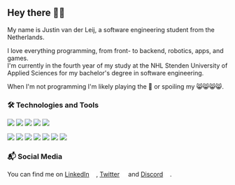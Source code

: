 ## Hey there 👋🏻
My name is Justin van der Leij, a software engineering student from the Netherlands.

I love everything programming, from front- to backend, robotics, apps, and games.<br>
I'm currently in the fourth year of my study at the NHL Stenden University of Applied Sciences for my bachelor's degree in software engineering.

When I'm not programming I'm likely playing the 🎹 or spoiling my 😸😸😸😸.

### 🛠️ Technologies and Tools

![](https://img.shields.io/badge/Code-C%23-informational?style=flat&logo=csharp&logoColor=white&color=422D78)
![](https://img.shields.io/badge/Code-Lua-informational?style=flat&logo=lua&logoColor=white&color=422D78)
![](https://img.shields.io/badge/Code-Typescript-informational?style=flat&logo=typescript&logoColor=white&color=422D78)
![](https://img.shields.io/badge/Code-C++-informational?style=flat&logo=C%2B%2B&logoColor=white&color=422D78)
![](https://img.shields.io/badge/Code-Latex-informational?style=flat&logo=latex&logoColor=white&color=422D78)


![](https://img.shields.io/badge/Tools-Svelte-informational?style=flat&logo=svelte&logoColor=white&color=422D78)
![](https://img.shields.io/badge/Tools-React-informational?style=flat&logo=react&logoColor=white&color=422D78)
![](https://img.shields.io/badge/Tools-Git-informational?style=flat&logo=git&logoColor=white&color=422D78)
![](https://img.shields.io/badge/Tools-LÖVE-informational?style=flat&logo=&logoColor=white&color=422D78)
![](https://img.shields.io/badge/Tools-Unity-informational?style=flat&logo=Unity&logoColor=white&color=422D78)
![](https://img.shields.io/badge/Tools-Linux-informational?style=flat&logo=Linux&logoColor=white&color=422D78)
![](https://img.shields.io/badge/Tools-Overleaf-informational?style=flat&logo=Overleaf&logoColor=white&color=422D78)

### 📬 Social Media
You can find me on [LinkedIn](https://www.linkedin.com/in/justin-van-der-leij-890892101/) <img src="./linkedin.svg" width="12" height="12">, [Twitter](https://twitter.com/TheRealKeyslam) <img src="./twitter.svg" width="12" height="12"> and [Discord](https://discordapp.com/users/115043544556765188) <img src="./discord.svg" width="12" height="12">.
